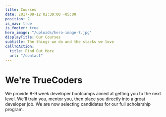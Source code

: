 ```yaml
---
title: Courses
date: 2017-09-12 02:39:00 -05:00
position: 2
is_nav: true
is_footer: true
hero_image: "/uploads/hero-image-7.jpg"
displayTitle: Our Courses
subtitle: The things we do and the stacks we love
callToAction:
  title: Find Out More
  url: "/contact"
---
```


# We're TrueCoders

We provide 8-9 week developer bootcamps aimed at getting you to the next level.
We'll train you, mentor you, then place you directly into a great developer job. We are now selecting candidates for our full scholarship program.
